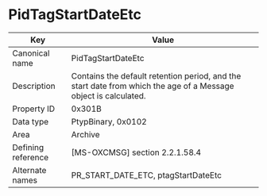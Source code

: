 # PidTagStartDateEtc

| Key | Value |
|---|---|
| Canonical name | PidTagStartDateEtc |
| Description | Contains the default retention period, and the start date from which the age of a Message object is calculated. |
| Property ID | 0x301B |
| Data type | PtypBinary, 0x0102 |
| Area | Archive |
| Defining reference | [MS-OXCMSG] section 2.2.1.58.4 |
| Alternate names | PR_START_DATE_ETC, ptagStartDateEtc |
